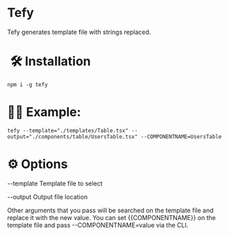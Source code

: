# Tefy

Tefy generates template file with strings replaced.

#  🛠 Installation

```
npm i -g tefy
```

# 👨‍💻 Example:

```
tefy --template="./templates/Table.tsx" --output="./components/table/UsersTable.tsx" --COMPONENTNAME=UsersTable
```

# ⚙️ Options

--template Template file to select

--output Output file location

Other arguments that you pass will be searched on the template file and replace it with the new value. You can set {{COMPONENTNAME}} on the template file and pass --COMPONENTNAME=value via the CLI.
